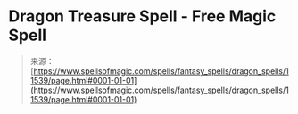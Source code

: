 <!--yml
category: 未分类
date: 2024-06-12 18:48:51
-->

# Dragon Treasure Spell - Free Magic Spell

> 来源：[https://www.spellsofmagic.com/spells/fantasy_spells/dragon_spells/11539/page.html#0001-01-01](https://www.spellsofmagic.com/spells/fantasy_spells/dragon_spells/11539/page.html#0001-01-01)